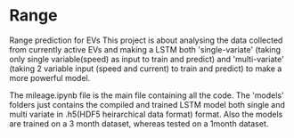 # Range
Range prediction for EVs
This project is about analysing the data collected from currently active EVs and making a LSTM both 'single-variate' (taking only single variable(speed) as input to train and predict)
and 'multi-variate' (taking 2 variable input (speed and current) to train and predict) to make a more powerful model.

The mileage.ipynb file is the main file containing all the code.
The 'models' folders just contains the compiled and trained LSTM model both single and multi variate in .h5(HDF5 heirarchical data format) format.
Also the models are trained on a 3 month dataset, whereas tested on a 1month dataset.
